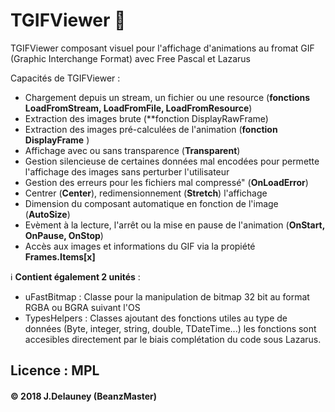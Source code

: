 # TGIFViewer :eyes:
TGIFViewer  composant visuel pour l'affichage d'animations au fromat GIF (Graphic Interchange Format) avec Free Pascal et Lazarus 

Capacités de TGIFViewer :
- Chargement depuis un stream, un fichier ou une resource (**fonctions LoadFromStream, LoadFromFile, LoadFromResource**)
- Extraction des images brute (**fonction DisplayRawFrame)
- Extraction des images pré-calculées de l'animation (**fonction DisplayFrame** )
- Affichage avec ou sans transparence (**Transparent**)
- Gestion silencieuse de certaines données mal encodées pour permette l'affichage des images sans perturber l'utilisateur
- Gestion des erreurs pour les fichiers mal compressé" (**OnLoadError**)
- Centrer (**Center**), redimensionnement (**Stretch**) l'affichage 
- Dimension du composant automatique en fonction de l'image (**AutoSize**)
- Evèment à la lecture, l'arrêt ou la mise en pause de l'animation (**OnStart, OnPause, OnStop**)
- Accès aux images et informations du GIF via la propiété **Frames.Items[x]**

:information_source: **Contient également 2 unités** :
- uFastBitmap : Classe pour la manipulation de bitmap 32 bit au format RGBA ou BGRA suivant l'OS
- TypesHelpers : Classes ajoutant des fonctions utiles au type de données (Byte, integer, string, double, TDateTime...) les fonctions sont accesibles directement par le biais complétation du code sous Lazarus.

## Licence : **MPL**
#### :copyright: 2018 J.Delauney (BeanzMaster)
